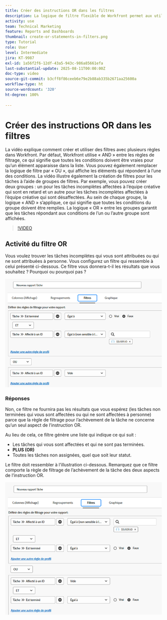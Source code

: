```yaml
---
title: Créer des instructions OR dans les filtres
description: La logique de filtre flexible de Workfront permet aux utilisateurs et utilisatrices d’affiner les vues de rapports à l’aide des règles « AND » par défaut, des conditions « OR » facultatives et des groupes de filtres organisés pour des critères complexes.
activity: use
team: Technical Marketing
feature: Reports and Dashboards
thumbnail: create-or-statements-in-filters.png
type: Tutorial
role: User
level: Intermediate
jira: KT-9987
exl-id: 1a56f2f6-12df-43a5-943c-986a85661efa
last-substantial-update: 2025-08-11T00:00:00Z
doc-type: video
source-git-commit: b3cff8f86ceeb6e79e2b88ab335b2671aa25600a
workflow-type: ht
source-wordcount: '320'
ht-degree: 100%

---
```


# Créer des instructions OR dans les filtres

La vidéo explique comment créer et utiliser des filtres avec plusieurs règles dans Workfront. Par défaut, Workfront utilise « AND » entre les règles de filtrage, ce qui signifie que toutes les conditions doivent être vraies pour qu’un élément apparaisse dans la liste.
Vous pouvez également remplacer la logique de filtre par « OU », qui affiche les éléments qui répondent à l’une des conditions.
La vidéo illustre également la création de filtres pour les tâches à l’aide de groupes de filtres. Par exemple, vous pouvez créer deux groupes : un pour les tâches incomplètes affectées à l’équipe créative qui sont en retard et un autre pour les tâches incomplètes affectées à l’équipe créative qui sont désaffectées. Au sein de chaque groupe, la logique « AND » s’applique, ce qui signifie que toutes les conditions du groupe doivent être remplies. La logique « OR » entre les groupes garantit que les tâches répondant aux conditions de l’un ou l’autre groupe sont affichées.

>[!VIDEO](https://video.tv.adobe.com/v/3470695/?quality=12&learn=on&captions=fre_fr)

## Activité du filtre OR

Vous voulez trouver les tâches incomplètes qui vous sont attribuées ou qui ne sont attribuées à personne. Vous configurez un filtre qui ressemble à celui présenté ci-dessous. Ce filtre vous donnera-t-il les résultats que vous souhaitez ? Pourquoi ou pourquoi pas ?

![Image d’une instruction OR créée de manière incorrecte dans [!DNL Workfront]](assets/or-statement-your-turn-1.png)

### Réponses

Non, ce filtre ne fournira pas les résultats que vous espérez (les tâches non terminées qui vous sont affectées ou qui ne sont affectées à personne) parce que la règle de filtrage pour l’achèvement de la tâche ne concerne qu’un seul aspect de l’instruction OR.

Au lieu de cela, ce filtre génère une liste qui indique ce qui suit :

* Les tâches qui vous sont affectées et qui ne sont pas terminées.
* **PLUS (OR)**
* Toutes les tâches non assignées, quel que soit leur statut.

Le filtre doit ressembler à l’illustration ci-dessous. Remarquez que ce filtre comporte la règle de filtrage de l’achèvement de la tâche des deux aspects de l’instruction OR.

![Image d’une instruction OR correctement créée dans [!DNL Workfront]](assets/or-statement-your-turn-2.png)
